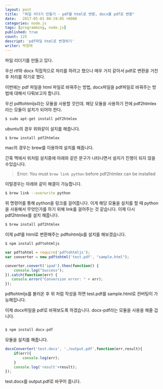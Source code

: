 ```yaml
---
layout: post
title:  "파일 리더기 만들기 - pdf를 html로 변환, docx를 pdf로 변환"
date:   2017-05-01 00:19:05 +0900
categories: node.js
tags: [programming, node.js]
published: true
count: 125
descript: 'pdf파일 html로 변경하기'
writer: 박정태
---
```


파일 리더기를 만들고 있다.

우선 rtf와 docx 직접적으로 처리를 하려고 했으나 매우 거지 같아서 pdf로 변환을 거친 후 처리를 하기로 했다.

이번에는 pdf 파일을 html 파일로 바꿔주는 방법, docx파일을 pdf파일로 바꿔주는 방법에 대해서 다뤄보고자 합니다.

우선 pdftohtmljs라는 모듈을 사용할 것인데.
해당 모듈을 사용하기 전에 pdf2htmlex라는 모듈이 설치가 되어야 한다.

```bash
$ sudo apt-get install pdf2htmlex
```

ubuntu의 경우 위와같이 설치를 해줍니다.

```bash
$ brew install pdf2htmlex
```

mac의 경우는 brew를 이용하여 설치를 해줍니다.

간혹 맥에서 위처럼 설치중에 아래와 같은 문구가 나타나면서 설치가 진행이 되지 않을 수있습니다.

> Error: You must `brew link python` before pdf2htmlex can be installed

이럴경우는 아래와 같이 해결이 가능합니다.

```bash
$ brew link --overwrite python
```

위 명령어를 통해 python을 링크를 걸어줍니다. 이게 해당 모듈을 설치를 할 때 python을 사용해서 무엇인가를 하기 위해 link를 걸어주는 것 같습니다. 이제 다시 pdf2htmlex를 설치 해줍니다.


```bash
$ brew install pdf2htmlex
```

이제 pdf를 html로 변환해주는 pdftohtmljs를 설치를 해보겠습니다.

```bash
$ npm install pdftohtmljs
```

```javascript
var pdftohtml = require('pdftohtmljs');
var converter = new pdftohtml('test.pdf', "sample.html");

converter.convert('ipad').then(function() {
    console.log("Success");
}).catch(function(err) {
   console.error("Conversion error: " + err);
});
```

pdftohtmljs를 불러온 후 위 처럼 작성을 하면 test.pdf를 sample.html로 컨버팅이 가능해집니다.

이제 docx파일을 pdf로 바꿔보도록 하겠습니다. docx-pdf라는 모듈을 사용을 해줄 겁니다.


```bash

$ npm install docx-pdf
```

모듈을 설치를 해줍니다.

```javascript
docxConverter('test.docx', './output.pdf',function(err,result){
    if(err){
        console.log(err);
    }
    console.log('result'+result);
});
```

test.docx를 output.pdf로 바꾸어 줍니다.